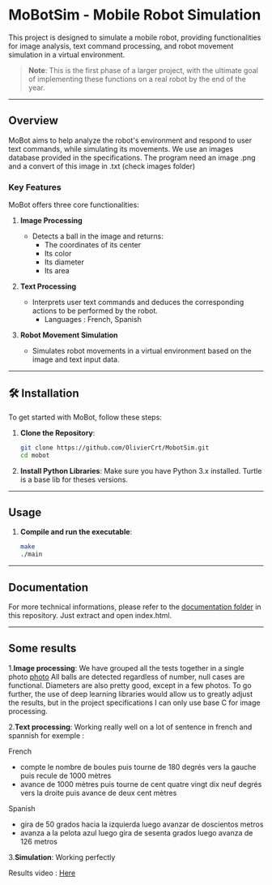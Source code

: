 #  MoBotSim - Mobile Robot Simulation

This project is designed to simulate a mobile robot, providing functionalities for image analysis, text command processing, and robot movement simulation in a virtual environment.

> **Note**: This is the first phase of a larger project, with the ultimate goal of implementing these functions on a real robot by the end of the year.

---

##  Overview

MoBot aims to help analyze the robot's environment and respond to user text commands, while simulating its movements. We use an images database provided in the specifications. The program need an image .png and a convert of this image in .txt (check images folder)

###  Key Features

MoBot offers three core functionalities:

1. **Image Processing**
   - Detects a ball in the image and returns:
     - The coordinates of its center
     - Its color
     - Its diameter
     - Its area

2. **Text Processing**
   - Interprets user text commands and deduces the corresponding actions to be performed by the robot.
      -  Languages : French, Spanish

3. **Robot Movement Simulation**
   - Simulates robot movements in a virtual environment based on the image and text input data.

---

## 🛠️ Installation

To get started with MoBot, follow these steps:

1. **Clone the Repository**:
   ```bash
   git clone https://github.com/OlivierCrt/MobotSim.git
   cd mobot
2. **Install Python Libraries**: Make sure you have Python 3.x installed. Turtle is a base lib for theses versions.

---

##  Usage

1. **Compile and run the executable**:
   ```bash
   make
   ./main
   
---
##  Documentation

For more technical informations, please refer to the [documentation folder](https://github.com/IsmaTIBU/MobotSim/blob/main/Documentation_G4.zip)
 in this repository. Just extract and open index.html.

---

## Some results
1.**Image processing**: We have grouped all the tests together in a single photo [photo](images/Modélisations.png.JPG) 
All balls are detected regardless of number, null cases are functional. Diameters are also pretty good, except in a few photos. To go further, the use of deep learning libraries would allow us to greatly adjust the results, but in the project specifications I can only use base C for image processing.

2.**Text processing**:
Working really well on a lot of sentence in french and spannish for exemple :

French
- compte le nombre de boules puis tourne de 180 degrés vers la gauche puis recule de 1000 mètres
- avance de 1000 mètres puis tourne de cent quatre vingt dix neuf degrés vers la droite puis avance de deux cent mètres

Spanish
- gira de 50 grados hacia la izquierda luego avanzar de doscientos metros
- avanza a la pelota azul luego gira de sesenta grados luego avanza de 126 metros


3.**Simulation**:
Working perfectly



Results video : [Here](https://github.com/OlivierCrt/MobotSim/blob/main/Presentation.mp4)


